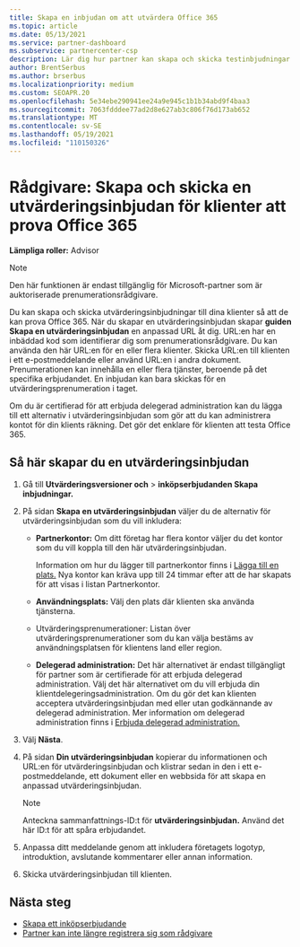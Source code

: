 ```yaml
---
title: Skapa en inbjudan om att utvärdera Office 365
ms.topic: article
ms.date: 05/13/2021
ms.service: partner-dashboard
ms.subservice: partnercenter-csp
description: Lär dig hur partner kan skapa och skicka testinbjudningar för sina klienter för att prova Office 365. Partner är mycket en auktoriserad prenumerationsrådgivare.
author: BrentSerbus
ms.author: brserbus
ms.localizationpriority: medium
ms.custom: SEOAPR.20
ms.openlocfilehash: 5e34ebe290941ee24a9e945c1b1b34abd9f4baa3
ms.sourcegitcommit: 7063fdddee77ad2d8e627ab3c806f76d173ab652
ms.translationtype: MT
ms.contentlocale: sv-SE
ms.lasthandoff: 05/19/2021
ms.locfileid: "110150326"
---
```

# <a name="advisors-create-and-send-a-trial-invitation-for-clients-to-try-office-365"></a>Rådgivare: Skapa och skicka en utvärderingsinbjudan för klienter att prova Office 365


**Lämpliga roller:** Advisor

> [!NOTE]
> Den här funktionen är endast tillgänglig för Microsoft-partner som är auktoriserade prenumerationsrådgivare.

Du kan skapa och skicka utvärderingsinbjudningar till dina klienter så att de kan prova Office 365. När du skapar en utvärderingsinbjudan skapar **guiden Skapa en utvärderingsinbjudan** en anpassad URL åt dig. URL:en har en inbäddad kod som identifierar dig som prenumerationsrådgivare. Du kan använda den här URL:en för en eller flera klienter. Skicka URL:en till klienten i ett e-postmeddelande eller använd URL:en i andra dokument. Prenumerationen kan innehålla en eller flera tjänster, beroende på det specifika erbjudandet. En inbjudan kan bara skickas för en utvärderingsprenumeration i taget.

Om du är certifierad för att erbjuda delegerad administration kan du lägga till ett alternativ i utvärderingsinbjudan som gör att du kan administrera kontot för din klients räkning. Det gör det enklare för klienten att testa Office 365.

## <a name="to-create-a-trial-invitation"></a>Så här skapar du en utvärderingsinbjudan

1. Gå till **Utvärderingsversioner och**  >  **inköpserbjudanden Skapa inbjudningar.**

2. På sidan **Skapa en utvärderingsinbjudan** väljer du de alternativ för utvärderingsinbjudan som du vill inkludera:

    - **Partnerkontor:** Om ditt företag har flera kontor väljer du det kontor som du vill koppla till den här utvärderingsinbjudan.

        Information om hur du lägger till partnerkontor finns i [Lägga till en plats.](manage-locations.md) Nya kontor kan kräva upp till 24 timmar efter att de har skapats för att visas i listan Partnerkontor.

    - **Användningsplats:** Välj den plats där klienten ska använda tjänsterna.
    - Utvärderingsprenumerationer: Listan över utvärderingsprenumerationer som du kan välja bestäms av användningsplatsen för klientens land eller region.
    - **Delegerad administration:** Det här alternativet är endast tillgängligt för partner som är certifierade för att erbjuda delegerad administration. Välj det här alternativet om du vill erbjuda din klientdelegeringsadministration. Om du gör det kan klienten acceptera utvärderingsinbjudan med eller utan godkännande av delegerad administration. Mer information om delegerad administration finns i [Erbjuda delegerad administration.](customers-revoke-admin-privileges.md)

3. Välj **Nästa**.

4. På sidan **Din utvärderingsinbjudan** kopierar du informationen och URL:en för utvärderingsinbjudan och klistrar sedan in den i ett e-postmeddelande, ett dokument eller en webbsida för att skapa en anpassad utvärderingsinbjudan.

    > [!NOTE]
    > Anteckna sammanfattnings-ID:t för **utvärderingsinbjudan.** Använd det här ID:t för att spåra erbjudandet.

5. Anpassa ditt meddelande genom att inkludera företagets logotyp, introduktion, avslutande kommentarer eller annan information.

6. Skicka utvärderingsinbjudan till klienten.

## <a name="next-steps"></a>Nästa steg

- [Skapa ett inköpserbjudande](advisor-create-a-purchase-offer.md)
- [Partner kan inte längre registrera sig som rådgivare](advisors-no-csp.md)
